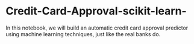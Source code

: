 # Credit-Card-Approval-scikit-learn-
In this notebook, we will build an automatic credit card approval predictor using machine learning techniques, just like the real banks do.
